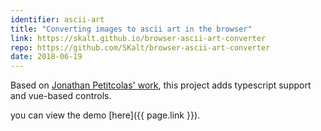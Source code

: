 ```yaml
---
identifier: ascii-art
title: "Converting images to ascii art in the browser"
link: https://skalt.github.io/browser-ascii-art-converter
repo: https://github.com/SKalt/browser-ascii-art-converter
date: 2018-06-19
---
```

Based on [Jonathan Petitcolas' work](https://github.com/jpetitcolas/ascii-art-converter), this project adds typescript support and vue-based controls.

you can view the demo [here]({{ page.link }}).
